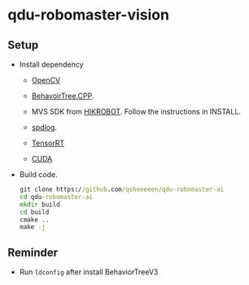 # qdu-robomaster-vision

## Setup

- Install dependency

  - [OpenCV](https://docs.opencv.org/4.4.0/d7/d9f/tutorial_linux_install.html)

  - [BehavoirTree.CPP](https://github.com/BehaviorTree/BehaviorTree.CPP).

  - MVS SDK from [HIKROBOT](https://www.hikrobotics.com/service/soft.htm). Follow the instructions in INSTALL.

  - [spdlog](https://github.com/gabime/spdlog).

  - [TensorRT](https://docs.nvidia.com/deeplearning/tensorrt/install-guide/index.html)

  - [CUDA](https://developer.nvidia.com/cuda-downloads)
  
- Build code.

  ```cmd
  git clone https://github.com/qsheeeeen/qdu-robomaster-ai
  cd qdu-robomaster-ai
  mkdir build
  cd build
  cmake ..
  make -j
  ```

## Reminder

- Run `ldconfig` after install BehaviorTreeV3
